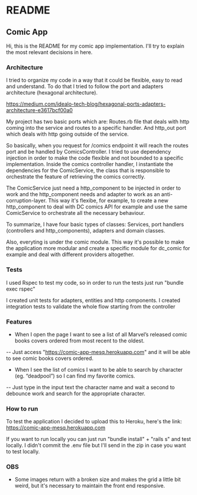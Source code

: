 # README

## Comic App

Hi, this is the README for my comic app implementation. I'll try to explain the most relevant decisions in here.

### Architecture

I tried to organize my code in a way that it could be flexible, easy to read and understand.
To do that I tried to follow the port and adapters architecture (hexagonal architecture).

https://medium.com/idealo-tech-blog/hexagonal-ports-adapters-architecture-e3617bcf00a0

My project has two basic ports which are: Routes.rb file that deals with http coming into the service and routes to a specific handler. And http_out port which deals with http going outside of the service.

So basically, when you request for /comics endpoint it will reach the routes port and be handled by ComicsController. I tried to use dependency injection in order to make the code flexible and not bounded to a specific implementation. Inside the comics controller handler, I instantiate the dependencies for the ComicService, the class that is responsible to orchestrate the feature of retrieving the comics correctly.

The ComicService just need a http_component to be injected in order to work and the http_component needs and adapter to work as an anti-corruption-layer. This way it's flexibe, for example, to create a new http_component to deal with DC comics API for example and use the same ComicService to orchestrate all the necessary behaviour.

To summarize, I have four basic types of classes: Services, port handlers (controllers and http_components), adapters and domain classes.

Also, everyting is under the comic module. This way it's possible to make the application more modular and create a specific module for dc_comic for example and deal with different providers altogether.

### Tests

I used Rspec to test my code, so in order to run the tests just run "bundle exec rspec"

I created unit tests for adapters, entities and http components.
I created integration tests to validate the whole flow starting from the controller

### Features

 - When I open the page I want to see a list of all Marvel’s released comic books covers ordered from most recent to the oldest.

  -- Just access "https://comic-app-mesq.herokuapp.com" and it will be able to see comic books covers ordered.

 - When I see the list of comics I want to be able to search by character (eg. “deadpool”)
so I can find my favorite comics.

  -- Just type in the input text the character name and wait a second to debounce work and search for the appropriate character.

### How to run

To test the application I decided to upload this to Heroku, here's the link:
https://comic-app-mesq.herokuapp.com

If you want to run locally you can just run "bundle install" + "rails s" and test locally. I didn't commit the .env file but I'll send in the zip in case you want to test locally.

### OBS

 - Some images return with a broken size and makes the grid a little bit weird, but it's necessary to maintain the front end responsive.
